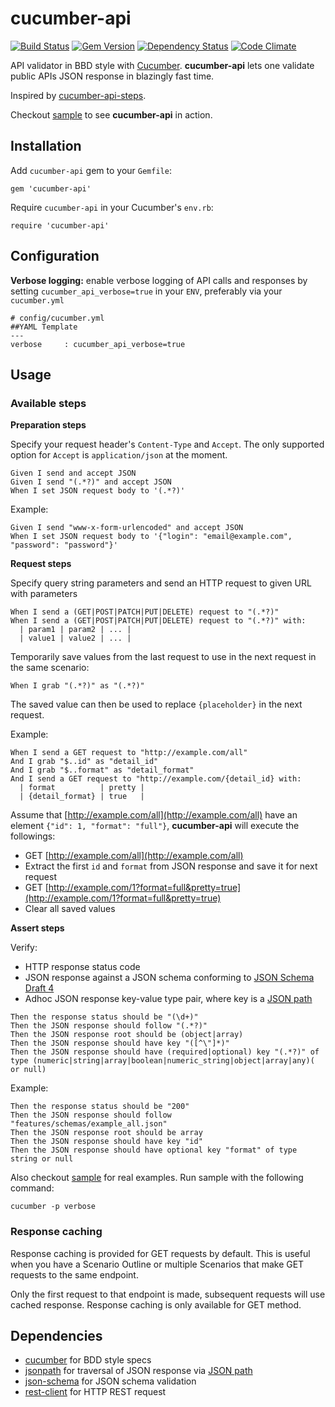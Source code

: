 # cucumber-api
[![Build Status](https://travis-ci.org/hidroh/cucumber-api.svg?branch=master)](https://travis-ci.org/hidroh/cucumber-api) [![Gem Version](https://badge.fury.io/rb/cucumber-api.svg)](http://badge.fury.io/rb/cucumber-api) [![Dependency Status](https://gemnasium.com/hidroh/cucumber-api.svg)](https://gemnasium.com/hidroh/cucumber-api)
 [![Code Climate](https://codeclimate.com/github/hidroh/cucumber-api/badges/gpa.svg)](https://codeclimate.com/github/hidroh/cucumber-api)

API validator in BBD style with [Cucumber](https://cukes.info/). **cucumber-api** lets one validate public APIs JSON response in blazingly fast time.

Inspired by [cucumber-api-steps](https://github.com/jayzes/cucumber-api-steps).

Checkout [sample](/features/sample.feature) to see **cucumber-api** in action.

## Installation

Add `cucumber-api` gem to your `Gemfile`:

    gem 'cucumber-api'

Require `cucumber-api` in your Cucumber's `env.rb`:

    require 'cucumber-api'

## Configuration

**Verbose logging:** enable verbose logging of API calls and responses by setting `cucumber_api_verbose=true` in your `ENV`, preferably via your `cucumber.yml`

    # config/cucumber.yml
    ##YAML Template
    ---
    verbose     : cucumber_api_verbose=true

## Usage

### Available steps

**Preparation steps**

Specify your request header's `Content-Type` and `Accept`. The only supported option for `Accept` is `application/json` at the moment.

    Given I send and accept JSON
    Given I send "(.*?)" and accept JSON
    When I set JSON request body to '(.*?)'

Example:

    Given I send "www-x-form-urlencoded" and accept JSON
    When I set JSON request body to '{"login": "email@example.com", "password": "password"}'

**Request steps**

Specify query string parameters and send an HTTP request to given URL with parameters

    When I send a (GET|POST|PATCH|PUT|DELETE) request to "(.*?)"
    When I send a (GET|POST|PATCH|PUT|DELETE) request to "(.*?)" with:
      | param1 | param2 | ... |
      | value1 | value2 | ... |

Temporarily save values from the last request to use in the next request in the same scenario:

    When I grab "(.*?)" as "(.*?)"

The saved value can then be used to replace `{placeholder}` in the next request.

Example:

    When I send a GET request to "http://example.com/all"
    And I grab "$..id" as "detail_id"
    And I grab "$..format" as "detail_format"
    And I send a GET request to "http://example.com/{detail_id} with:
      | format          | pretty |
      | {detail_format} | true   |

Assume that [http://example.com/all](http://example.com/all) have an element `{"id": 1, "format": "full"}`, **cucumber-api** will execute the followings:

* GET [http://example.com/all](http://example.com/all)
* Extract the first `id` and `format` from JSON response and save it for next request
* GET [http://example.com/1?format=full&pretty=true](http://example.com/1?format=full&pretty=true)
* Clear all saved values

**Assert steps**

Verify:
* HTTP response status code
* JSON response against a JSON schema conforming to [JSON Schema Draft 4](http://tools.ietf.org/html/draft-zyp-json-schema-04)
* Adhoc JSON response key-value type pair, where key is a [JSON path](http://goessner.net/articles/JsonPath/)

```
Then the response status should be "(\d+)"
Then the JSON response should follow "(.*?)"
Then the JSON response root should be (object|array)
Then the JSON response should have key "([^\"]*)"
Then the JSON response should have (required|optional) key "(.*?)" of type (numeric|string|array|boolean|numeric_string|object|array|any)( or null)
```

Example:

    Then the response status should be "200"
    Then the JSON response should follow "features/schemas/example_all.json"
    Then the JSON response root should be array
    Then the JSON response should have key "id"
    Then the JSON response should have optional key "format" of type string or null

Also checkout [sample](/features/sample.feature) for real examples. Run sample with the following command:

    cucumber -p verbose

### Response caching

Response caching is provided for GET requests by default. This is useful when you have a Scenario Outline or multiple Scenarios that make GET requests to the same endpoint.

Only the first request to that endpoint is made, subsequent requests will use cached response. Response caching is only available for GET method.

## Dependencies
* [cucumber](https://github.com/cucumber/cucumber) for BDD style specs
* [jsonpath](https://github.com/joshbuddy/jsonpath) for traversal of JSON response via [JSON path](http://goessner.net/articles/JsonPath/)
* [json-schema](https://github.com/ruby-json-schema/json-schema) for JSON schema validation
* [rest-client](https://github.com/rest-client/rest-client) for HTTP REST request
